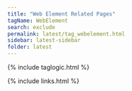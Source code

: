 ```yaml
---
title: "Web Element Related Pages"
tagName: WebElement
search: exclude
permalink: latest/tag_webelement.html
sidebar: latest-sidebar
folder: latest
---
```

{% include taglogic.html %}

{% include links.html %}
